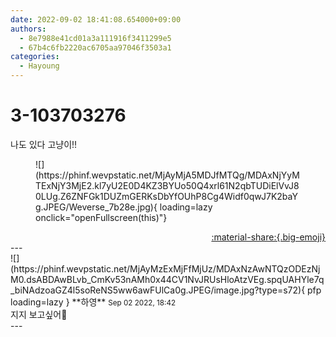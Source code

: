 ```yaml
---
date: 2022-09-02 18:41:08.654000+09:00
authors:
  - 8e7988e41cd01a3a111916f3411299e5
  - 67b4c6fb2220ac6705aa97046f3503a1
categories:
  - Hayoung
---
```


# 3-103703276

<div class="post-container" markdown="1">
<div class="content-container md-sidebar__scrollwrap" markdown="1">

나도 있다 고냥이!!
<figure markdown="1">
![](https://phinf.wevpstatic.net/MjAyMjA5MDJfMTQg/MDAxNjYyMTExNjY3MjE2.kl7yU2E0D4KZ3BYUo50Q4xrl61N2qbTUDiElVvJ80LUg.Z6ZNFGk1DUZmGERKsDbYfOUhP8Cg4Widf0qwJ7K2baYg.JPEG/Weverse_7b28e.jpg){ loading=lazy onclick="openFullscreen(this)"}
</figure>


</div>
</div>

<div style="text-align: right;" markdown="1">
<a href="https://weverse.io/fromis9/fanpost/3-103703276" style="text-align: right;">:material-share:{.big-emoji}</a>
</div>
---

<div class="comments-container md-sidebar__scrollwrap" markdown="1">
<div class="comment" markdown="1">
<div class='id-container' markdown="1">
![](https://phinf.wevpstatic.net/MjAyMzExMjFfMjUz/MDAxNzAwNTQzODEzNjM0.dsABDAwBLvb_CmKv53nAMh0x44CV1NvJRUsHloAtzVEg.spqUAHYle7q_biNAdzoaGZ4l5soReNS5ww6awFUlCa0g.JPEG/image.jpg?type=s72){ pfp loading=lazy }
**<span class="artist">하영</span>** <small>Sep 02 2022, 18:42</small><br>
</div>
<div class='comment-body' markdown="1">
지지 보고싶어🥹
</div>
</div>
</div>
---

